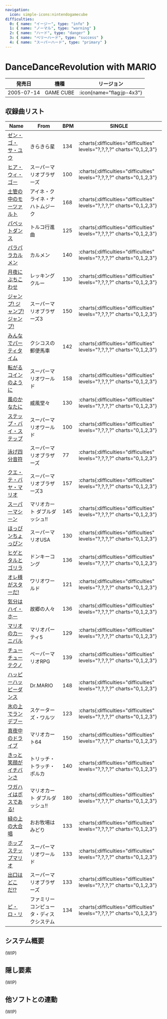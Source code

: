 ```yaml
---
navigation:
  icon: simple-icons:nintendogamecube
difficulties:
  0: { name: "イージー", type: "info" }
  1: { name: "ノーマル", type: "warning" }
  2: { name: "ハード", type: "danger" }
  3: { name: "ベリーハード", type: "success" }
  4: { name: "スーパーハード", type: "primary" }
---
```


# DanceDanceRevolution with MARIO

|発売日|機種|リージョン|
|------|----|---------|
|2005-07-14|GAME CUBE| :icon{name="flag:jp-4x3"}|

## 収録曲リスト

|Name|From|BPM|SINGLE|
|----|------|---|------|
|[ゼン・ゴ・サ・ユウ](/other/mario-jp/up-down-left-right)|きらきら星|134|:charts{:difficulties="difficulties" levels="?,?,?,?" charts="0,1,2,3"}|
|[ヒア・ウィ・ゴー](/other/mario-jp/here-we-go)|スーパーマリオブラザーズ|100|:charts{:difficulties="difficulties" levels="?,?,?,?" charts="0,1,2,3"}|
|[土管の中のモーツァルト](/other/mario-jp/underground-mozart)|アイネ・クライネ・ナハトムジーク|168|:charts{:difficulties="difficulties" levels="?,?,?,?" charts="0,1,2,3"}|
|[パペットダンス](/other/mario-jp/pipe-pop)|トルコ行進曲|125|:charts{:difficulties="difficulties" levels="?,?,?,?" charts="0,1,2,3"}|
|[パラパラカルメン](/other/mario-jp/garden-boogie)|カルメン|140|:charts{:difficulties="difficulties" levels="?,?,?,?" charts="0,1,2,3"}|
|[月夜にぶちこわせ](/other/mario-jp/destruction-dance)|レッキングクルー|130|:charts{:difficulties="difficulties" levels="?,?,?,?" charts="0,1,2,3"}|
|[ジャンプ! ジャンプ! ジャンプ!](/other/mario-jp/jump-jump-jump)|スーパーマリオブラザーズ3|150|:charts{:difficulties="difficulties" levels="?,?,?,?" charts="0,1,2,3"}|
|[みんなでパーティタイム](/other/mario-jp/fishing-frenzy)|クシコスの郵便馬車|142|:charts{:difficulties="difficulties" levels="?,?,?,?" charts="0,1,2,3"}|
|[転がるコインのように](/other/mario-jp/pirate-dance)|スーパーマリオワールド|158|:charts{:difficulties="difficulties" levels="?,?,?,?" charts="0,1,2,3"}|
|[風のかなたに](/other/mario-jp/in-the-whirlpool)|威風堂々|130|:charts{:difficulties="difficulties" levels="?,?,?,?" charts="0,1,2,3"}|
|[ステップ・バイ・ステップ](/other/mario-jp/step-by-step)|スーパーマリオワールド|100|:charts{:difficulties="difficulties" levels="?,?,?,?" charts="0,1,2,3"}|
|[泳げ四分音符](/other/mario-jp/blooper-bop)|スーパーマリオブラザーズ|77|:charts{:difficulties="difficulties" levels="?,?,?,?" charts="0,1,2,3"}|
|[クエ・テ・バヤ・マリオ](/other/mario-jp/hammer-dance)|スーパーマリオブラザーズ3|157|:charts{:difficulties="difficulties" levels="?,?,?,?" charts="0,1,2,3"}|
|[スーパーマシーン](/other/mario-jp/rollercoasting)|マリオカート ダブルダッシュ!!|145|:charts{:difficulties="difficulties" levels="?,?,?,?" charts="0,1,2,3"}|
|[ほっぴンちょっぴン](/other/mario-jp/boo-boogie)|スーパーマリオUSA|130|:charts{:difficulties="difficulties" levels="?,?,?,?" charts="0,1,2,3"}|
|[ヒゲとタルとゴリラ](/other/mario-jp/moustache-barrel-and-gorilla)|ドンキーコング|136|:charts{:difficulties="difficulties" levels="?,?,?,?" charts="0,1,2,3"}|
|[オレ様がスターだ!](/other/mario-jp/starring-wario)|ワリオワールド|121|:charts{:difficulties="difficulties" levels="?,?,?,?" charts="0,1,2,3"}|
|[気分はハイ・ホー](/other/mario-jp/frozen-pipes)|故郷の人々|136|:charts{:difficulties="difficulties" levels="?,?,?,?" charts="0,1,2,3"}|
|[マリオのカーニバル](/other/mario-jp/cabin-fever)|マリオパーティ5|129|:charts{:difficulties="difficulties" levels="?,?,?,?" charts="0,1,2,3"}|
|[チューチューテクノ](/other/mario-jp/ms-mowzs-song)|ペーパーマリオRPG|139|:charts{:difficulties="difficulties" levels="?,?,?,?" charts="0,1,2,3"}|
|[ハッピーハッピーダンス](/other/mario-jp/deep-freeze)|Dr.MARIO|148|:charts{:difficulties="difficulties" levels="?,?,?,?" charts="0,1,2,3"}|
|[氷の上でランデブー](/other/mario-jp/rendezvous-on-ice)|スケーターズ・ワルツ|123|:charts{:difficulties="difficulties" levels="?,?,?,?" charts="0,1,2,3"}|
|[真夜中のドライブ](/other/mario-jp/midnight-drive)|マリオカート64|150|:charts{:difficulties="difficulties" levels="?,?,?,?" charts="0,1,2,3"}|
|[きっと笑顔がイチバンさ](/other/mario-jp/always-smiling)|トリッチ・トラッチ・ポルカ|140|:charts{:difficulties="difficulties" levels="?,?,?,?" charts="0,1,2,3"}|
|[ワガハイはボスである!](/other/mario-jp/bowsers-castle)|マリオカート ダブルダッシュ!!|180|:charts{:difficulties="difficulties" levels="?,?,?,?" charts="0,1,2,3"}|
|[緑の上の大合唱](/other/mario-jp/choir-on-the-green)|おお牧場はみどり|133|:charts{:difficulties="difficulties" levels="?,?,?,?" charts="0,1,2,3"}|
|[ホップステップマリオ](/other/mario-jp/hop-mario)|スーパーマリオワールド|133|:charts{:difficulties="difficulties" levels="?,?,?,?" charts="0,1,2,3"}|
|[出口はどこだ!?](/other/mario-jp/wheres-the-exit)|スーパーマリオブラザーズ|133|:charts{:difficulties="difficulties" levels="?,?,?,?" charts="0,1,2,3"}|
|[ピ・ロ・リ](/other/mario-jp/piroli)|ファミリーコンピュータ・ディスクシステム|134|:charts{:difficulties="difficulties" levels="?,?,?,?" charts="0,1,2,3"}|

## システム概要

(WIP)

## 隠し要素

(WIP)

## 他ソフトとの連動

(WIP)
